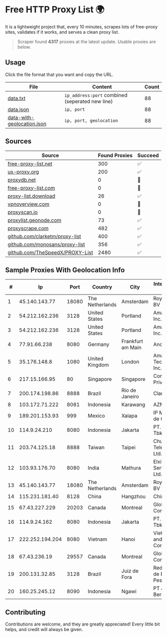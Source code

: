 
# Free HTTP Proxy List 🌍

It is a lightweight project that, every 10 minutes, scrapes lots of free-proxy sites, validates if it works, and serves a clean proxy list.


> Scraper found **4317** proxies at the latest update. Usable proxies are below.

## Usage

Click the file format that you want and copy the URL.


|File|Content|Count|
|----|-------|-----|
|[data.txt](https://raw.githubusercontent.com/themiralay/Proxy-List-World/master/data.txt)|`ip_address:port` combined (seperated new line)|88|
|[data.json](https://raw.githubusercontent.com/themiralay/Proxy-List-World/master/data.json)|`ip, port`|88|
|[data-with-geolocation.json](https://raw.githubusercontent.com/themiralay/Proxy-List-World/master/data-with-geolocation.json)|`ip, port, geolocation`|88|

## Sources

|Source|Found Proxies|Succeed|
|------|-------------|-------|
|[free-proxy-list.net](https://free-proxy-list.net)|300|✅|
|[us-proxy.org](https://www.us-proxy.org)|200|✅|
|[proxydb.net](http://proxydb.net)|0|🚫|
|[free-proxy-list.com](https://free-proxy-list.com/?page=&port=&type%5B%5D=http&type%5B%5D=https&up_time=0&search=Search)|0|🚫|
|[proxy-list.download](https://www.proxy-list.download/HTTP)|26|✅|
|[vpnoverview.com](https://vpnoverview.com/privacy/anonymous-browsing/free-proxy-servers)|0|🚫|
|[proxyscan.io](https://www.proxyscan.io)|0|🚫|
|[proxylist.geonode.com](https://proxylist.geonode.com/api/proxy-list?limit=300&page=1&sort_by=lastChecked&sort_type=desc&protocols=http,https)|73|✅|
|[proxyscrape.com](https://api.proxyscrape.com/v2/?request=displayproxies&protocol=http&timeout=10000&country=all&ssl=all&anonymity=all)|482|✅|
|[github.com/clarketm/proxy-list](https://raw.githubusercontent.com/clarketm/proxy-list/master/proxy-list-raw.txt)|400|✅|
|[github.com/monosans/proxy-list](https://raw.githubusercontent.com/monosans/proxy-list/main/proxies/http.txt)|356|✅|
|[github.com/TheSpeedX/PROXY-List](https://raw.githubusercontent.com/TheSpeedX/PROXY-List/master/http.txt)|2480|✅|


## Sample Proxies With Geolocation Info

|#|Ip|Port|Country|City|Internet Service Provider|
|-|--|----|-------|----|-------------------------|
|1|45.140.143.77|18080|The Netherlands|Amsterdam|RoyaleHosting BV|
|2|54.212.162.236|3128|United States|Portland|Amazon.com, Inc.|
|3|54.212.162.236|3128|United States|Portland|Amazon.com, Inc.|
|4|77.91.66.238|8080|Germany|Frankfurt am Main|Andrii Hrosh|
|5|35.176.148.8|1080|United Kingdom|London|Amazon Technologies Inc.|
|6|217.15.166.95|80|Singapore|Singapore|Contabo Asia Private Limited|
|7|200.174.198.86|8888|Brazil|Rio de Janeiro|Claro S.A|
|8|103.172.71.222|8081|Indonesia|Karawang|AZNET|
|9|189.201.153.93|999|Mexico|Xalapa|IP Matrix, S.A. de C.V.|
|10|114.9.24.210|8080|Indonesia|Jakarta|PT. INDOSAT Tbk|
|11|203.74.125.18|8888|Taiwan|Taipei|Chunghwa Telecom Co., Ltd.|
|12|103.93.176.70|8080|India|Mathura|Elxire Data Services Pvt. Ltd.|
|13|45.140.143.77|18080|The Netherlands|Amsterdam|RoyaleHosting BV|
|14|115.231.181.40|8128|China|Hangzhou|China Telecom|
|15|67.43.227.229|20203|Canada|Montreal|GloboTech Communications|
|16|114.9.24.162|8080|Indonesia|Jakarta|PT. INDOSAT Tbk|
|17|222.252.194.204|8080|Vietnam|Hanoi|VietNam Post and Telecom Corporation|
|18|67.43.236.19|29557|Canada|Montreal|GloboTech Communications|
|19|200.131.32.85|3128|Brazil|Juiz de Fora|Rede Nacional de Ensino e Pesquisa|
|20|160.25.245.12|8090|Indonesia|Ngawi|PT Jaringan Kita Bersama|



## Contributing

Contributions are welcome, and they are greatly appreciated! Every
little bit helps, and credit will always be given.

